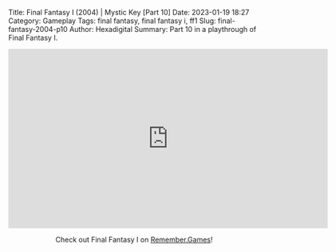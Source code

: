 Title: Final Fantasy I (2004) | Mystic Key [Part 10]
Date: 2023-01-19 18:27
Category: Gameplay
Tags: final fantasy,  final fantasy i,  ff1
Slug: final-fantasy-2004-p10
Author: Hexadigital
Summary: Part 10 in a playthrough of Final Fantasy I.

<center><iframe src="https://www.youtube.com/embed/YXdBfPp8_bM?feature=oembed" allow="accelerometer; autoplay; encrypted-media; gyroscope; picture-in-picture" width="640" height="360" frameborder="0"></iframe>

Check out Final Fantasy I on [Remember.Games](https://remember.games/game/6866/final-fantasy-i-ii-dawn-of-souls/)!</center>